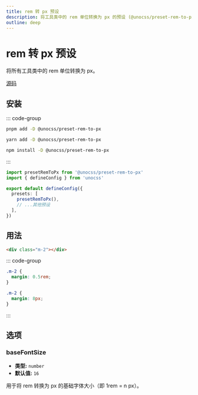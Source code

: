 ```yaml
---
title: rem 转 px 预设
description: 将工具类中的 rem 单位转换为 px 的预设 (@unocss/preset-rem-to-px)。
outline: deep
---
```


# rem 转 px 预设

将所有工具类中的 rem 单位转换为 px。

[源码](https://github.com/unocss/unocss/tree/main/packages-presets/preset-rem-to-px)

## 安装

::: code-group

```bash [pnpm]
pnpm add -D @unocss/preset-rem-to-px
```

```bash [yarn]
yarn add -D @unocss/preset-rem-to-px
```

```bash [npm]
npm install -D @unocss/preset-rem-to-px
```

:::

```ts [uno.config.ts]
import presetRemToPx from '@unocss/preset-rem-to-px'
import { defineConfig } from 'unocss'

export default defineConfig({
  presets: [
    presetRemToPx(),
    // ...其他预设
  ],
})
```

## 用法

```html
<div class="m-2"></div>
```

::: code-group

```css [Without]
.m-2 {
  margin: 0.5rem;
}
```

```css [With]
.m-2 {
  margin: 8px;
}
```

:::

## 选项

### baseFontSize

- **类型:** `number`
- **默认值:** `16`

用于将 rem 转换为 px 的基础字体大小（即 1rem = n px）。
